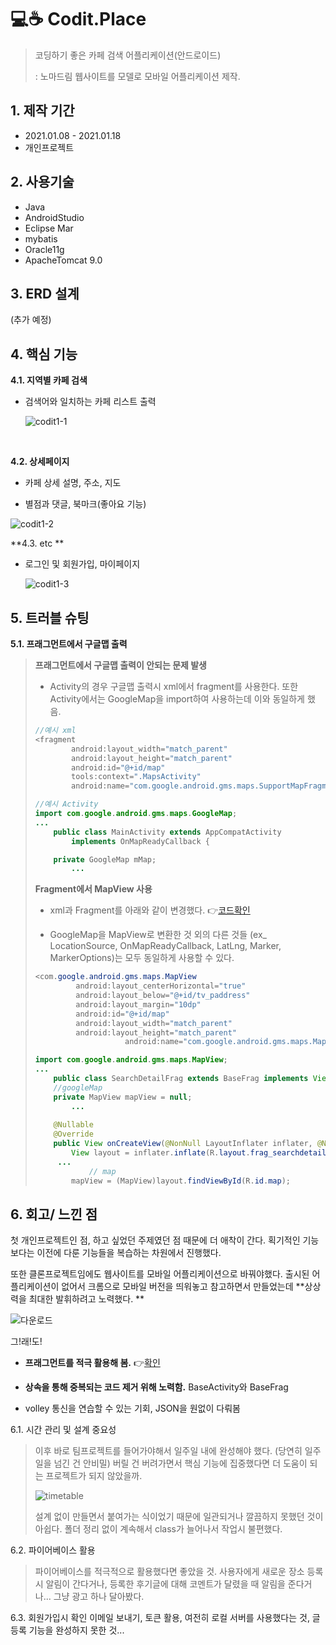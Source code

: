 # :computer::coffee: ​Codit.Place

> 코딩하기 좋은 카페 검색 어플리케이션(안드로이드) 
>
> : 노마드림 웹사이트를 모델로 모바일 어플리케이션 제작.



## 1. 제작 기간

- 2021.01.08 - 2021.01.18
- 개인프로젝트



## 2. 사용기술

- Java
- AndroidStudio
- Eclipse Mar
- mybatis 
- Oracle11g
- ApacheTomcat 9.0



## 3. ERD 설계

(추가 예정)



## 4. 핵심 기능

**4.1. 지역별 카페 검색**

- 검색어와 일치하는 카페 리스트 출력

  ![codit1-1](https://user-images.githubusercontent.com/69448123/110580409-fa14f400-81ab-11eb-873e-2069233d909e.png)

<br>

**4.2. 상세페이지**

- 카페 상세 설명, 주소, 지도

- 별점과 댓글, 북마크(좋아요 기능)

![codit1-2](https://user-images.githubusercontent.com/69448123/110580442-08fba680-81ac-11eb-9a27-663bd6e4a148.png)



**4.3. etc **

- 로그인 및 회원가입, 마이페이지 

  ![codit1-3](https://user-images.githubusercontent.com/69448123/110580633-68f24d00-81ac-11eb-8aeb-e20812f4fe18.png)



## 5. 트러블 슈팅

**5.1. 프래그먼트에서 구글맵 출력**

>**프래그먼트에서 구글맵 출력이 안되는 문제 발생**
>
>- Activity의 경우 구글맵 출력시 xml에서 fragment를 사용한다. 또한 Activity에서는 GoogleMap을 import하여 사용하는데 이와 동일하게 했음.
>
>  ```java
>  //예시 xml
>  <fragment
>          android:layout_width="match_parent"
>          android:layout_height="match_parent"
>          android:id="@+id/map"
>          tools:context=".MapsActivity"
>          android:name="com.google.android.gms.maps.SupportMapFragment" />
>  ```
>
>  ```java
>  //예시 Activity
>  import com.google.android.gms.maps.GoogleMap;
>  ...
>      public class MainActivity extends AppCompatActivity
>          implements OnMapReadyCallback {
>  
>      private GoogleMap mMap;
>          ...
>  ```
>
>  
>
>**Fragment에서 MapView 사용**
>
>- xml과 Fragment를 아래와 같이 변경했다. :point_right:[코드확인](https://github.com/Sienna94/CoditPlaceAndroid/blob/4d60f4381cbfcaf0200c91439031d55b33866449/app/src/main/java/com/example/coditplace2/SearchDetailFrag.java#L98)
>
>  - GoogleMap을 MapView로 변환한 것 외의 다른 것들 (ex_ LocationSource, OnMapReadyCallback, LatLng, Marker, MarkerOptions)는 모두 동일하게 사용할 수 있다.
>
>  ```java
>  <com.google.android.gms.maps.MapView
>           android:layout_centerHorizontal="true"
>           android:layout_below="@+id/tv_paddress"
>           android:layout_margin="10dp"
>           android:id="@+id/map"
>           android:layout_width="match_parent"
>           android:layout_height="match_parent"
>                      android:name="com.google.android.gms.maps.MapFragment" />
>  ```
>
>  ```java
>  import com.google.android.gms.maps.MapView;
>  ...
>      public class SearchDetailFrag extends BaseFrag implements View.OnClickListener, OnMapReadyCallback, GoogleMap.OnMarkerClickListener {
>      //googleMap
>      private MapView mapView = null;
>          ...
>                  
>      @Nullable
>      @Override
>      public View onCreateView(@NonNull LayoutInflater inflater, @Nullable ViewGroup container, @Nullable Bundle savedInstanceState) {
>          View layout = inflater.inflate(R.layout.frag_searchdetail, null);
>  		...
>              // map
>          mapView = (MapView)layout.findViewById(R.id.map);
>  ```





## 6. 회고/ 느낀 점

첫 개인프로젝트인 점, 하고 싶었던 주제였던 점 때문에 더 애착이 간다. 획기적인 기능보다는  이전에 다룬 기능들을 복습하는 차원에서 진행했다. 

또한 클론프로젝트임에도 웹사이트를 모바일 어플리케이션으로 바꿔야했다. 출시된 어플리케이션이 없어서 크롬으로 모바일 버전을 띄워놓고 참고하면서 만들었는데 **상상력을 최대한 발휘하려고 노력했다. **

![다운로드](https://user-images.githubusercontent.com/69448123/110580968-03eb2700-81ad-11eb-89fb-bc1cca343440.jpg)



그!래!도!

- **프래그먼트를 적극 활용해 봄.** :point_right:[확인](https://github.com/Sienna94/CoditPlaceAndroid/tree/master/app/src/main/java/com/example/coditplace2) 

- **상속을 통해 중복되는 코드 제거 위해 노력함.**  BaseActivity와 BaseFrag 

- volley 통신을 연습할 수 있는 기회, JSON을 원없이 다뤄봄

  

6.1. 시간 관리 및 설계 중요성

> 이후 바로 팀프로젝트를 들어가야해서 일주일 내에 완성해야 했다. (당연히 일주일을 넘긴 건 안비밀) 버릴 건 버려가면서 핵심 기능에 집중했다면 더  도움이 되는 프로젝트가 되지 않았을까. 
>
> ![timetable](https://user-images.githubusercontent.com/69448123/110573494-b4056380-819e-11eb-8104-e702ec02c3f0.png)<br>
>
> 설계 없이 만들면서 붙여가는 식이었기 때문에 일관되거나 깔끔하지 못했던 것이 아쉽다. 폴더 정리 없이 계속해서 class가 늘어나서 작업시 불편했다.



6.2. 파이어베이스 활용

> 파이어베이스를 적극적으로 활용했다면 좋았을 것. 사용자에게 새로운 장소 등록시 알림이 간다거나, 등록한 후기글에 대해 코멘트가 달렸을 때 알림을 준다거나... 그냥 광고 하나 달아봤다.



6.3. 회원가입시 확인 이메일 보내기, 토큰 활용, 여전히 로컬 서버를 사용했다는 것, 글 등록 기능을 완성하지 못한 것...
